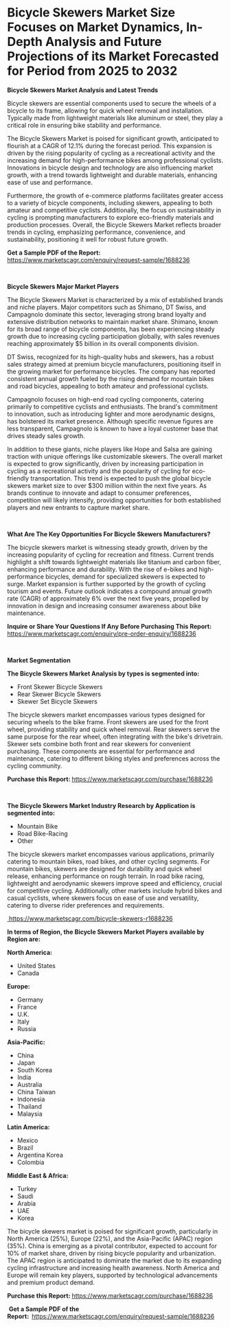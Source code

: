 <p><h1>Bicycle Skewers Market Size Focuses on Market Dynamics, In-Depth Analysis and Future Projections of its Market Forecasted for Period from 2025 to 2032</h1></p><p><strong>Bicycle Skewers Market Analysis and Latest Trends</strong></p>
<p><p>Bicycle skewers are essential components used to secure the wheels of a bicycle to its frame, allowing for quick wheel removal and installation. Typically made from lightweight materials like aluminum or steel, they play a critical role in ensuring bike stability and performance.</p><p>The Bicycle Skewers Market is poised for significant growth, anticipated to flourish at a CAGR of 12.1% during the forecast period. This expansion is driven by the rising popularity of cycling as a recreational activity and the increasing demand for high-performance bikes among professional cyclists. Innovations in bicycle design and technology are also influencing market growth, with a trend towards lightweight and durable materials, enhancing ease of use and performance.</p><p>Furthermore, the growth of e-commerce platforms facilitates greater access to a variety of bicycle components, including skewers, appealing to both amateur and competitive cyclists. Additionally, the focus on sustainability in cycling is prompting manufacturers to explore eco-friendly materials and production processes. Overall, the Bicycle Skewers Market reflects broader trends in cycling, emphasizing performance, convenience, and sustainability, positioning it well for robust future growth.</p></p>
<p><strong>Get a Sample PDF of the Report:&nbsp;</strong> <a href="https://www.marketscagr.com/enquiry/request-sample/1688236?utm_campaign=2650&utm_medium=2&utm_source=Github&utm_content=ia&utm_term=16042025&utm_id=bicycle-skewers">https://www.marketscagr.com/enquiry/request-sample/1688236</a></p>
<p>&nbsp;</p>
<p><strong>Bicycle Skewers Major Market Players</strong></p>
<p><p>The Bicycle Skewers Market is characterized by a mix of established brands and niche players. Major competitors such as Shimano, DT Swiss, and Campagnolo dominate this sector, leveraging strong brand loyalty and extensive distribution networks to maintain market share. Shimano, known for its broad range of bicycle components, has been experiencing steady growth due to increasing cycling participation globally, with sales revenues reaching approximately $5 billion in its overall components division.</p><p>DT Swiss, recognized for its high-quality hubs and skewers, has a robust sales strategy aimed at premium bicycle manufacturers, positioning itself in the growing market for performance bicycles. The company has reported consistent annual growth fueled by the rising demand for mountain bikes and road bicycles, appealing to both amateur and professional cyclists.</p><p>Campagnolo focuses on high-end road cycling components, catering primarily to competitive cyclists and enthusiasts. The brand's commitment to innovation, such as introducing lighter and more aerodynamic designs, has bolstered its market presence. Although specific revenue figures are less transparent, Campagnolo is known to have a loyal customer base that drives steady sales growth.</p><p>In addition to these giants, niche players like Hope and Salsa are gaining traction with unique offerings like customizable skewers. The overall market is expected to grow significantly, driven by increasing participation in cycling as a recreational activity and the popularity of cycling for eco-friendly transportation. This trend is expected to push the global bicycle skewers market size to over $300 million within the next five years. As brands continue to innovate and adapt to consumer preferences, competition will likely intensify, providing opportunities for both established players and new entrants to capture market share.</p></p>
<p>&nbsp;</p>
<p><strong>What Are The Key Opportunities For Bicycle Skewers Manufacturers?</strong></p>
<p><p>The bicycle skewers market is witnessing steady growth, driven by the increasing popularity of cycling for recreation and fitness. Current trends highlight a shift towards lightweight materials like titanium and carbon fiber, enhancing performance and durability. With the rise of e-bikes and high-performance bicycles, demand for specialized skewers is expected to surge. Market expansion is further supported by the growth of cycling tourism and events. Future outlook indicates a compound annual growth rate (CAGR) of approximately 6% over the next five years, propelled by innovation in design and increasing consumer awareness about bike maintenance.</p></p>
<p><strong>Inquire or Share Your Questions If Any Before Purchasing This Report:</strong> <a href="https://www.marketscagr.com/enquiry/pre-order-enquiry/1688236?utm_campaign=2650&utm_medium=2&utm_source=Github&utm_content=ia&utm_term=16042025&utm_id=bicycle-skewers">https://www.marketscagr.com/enquiry/pre-order-enquiry/1688236</a></p>
<p>&nbsp;</p>
<p><strong>Market Segmentation</strong></p>
<p><strong>The Bicycle Skewers Market Analysis by types is segmented into:</strong></p>
<p><ul><li>Front Skewer Bicycle Skewers</li><li>Rear Skewer Bicycle Skewers</li><li>Skewer Set Bicycle Skewers</li></ul></p>
<p><p>The bicycle skewers market encompasses various types designed for securing wheels to the bike frame. Front skewers are used for the front wheel, providing stability and quick wheel removal. Rear skewers serve the same purpose for the rear wheel, often integrating with the bike's drivetrain. Skewer sets combine both front and rear skewers for convenient purchasing. These components are essential for performance and maintenance, catering to different biking styles and preferences across the cycling community.</p></p>
<p><strong>Purchase this Report:&nbsp;</strong><a href="https://www.marketscagr.com/purchase/1688236?utm_campaign=2650&utm_medium=2&utm_source=Github&utm_content=ia&utm_term=16042025&utm_id=bicycle-skewers">https://www.marketscagr.com/purchase/1688236</a></p>
<p>&nbsp;</p>
<p><strong>The Bicycle Skewers Market Industry Research by Application is segmented into:</strong></p>
<p><ul><li>Mountain Bike</li><li>Road Bike-Racing</li><li>Other</li></ul></p>
<p><p>The bicycle skewers market encompasses various applications, primarily catering to mountain bikes, road bikes, and other cycling segments. For mountain bikes, skewers are designed for durability and quick wheel release, enhancing performance on rough terrain. In road bike racing, lightweight and aerodynamic skewers improve speed and efficiency, crucial for competitive cycling. Additionally, other markets include hybrid bikes and casual cyclists, where skewers focus on ease of use and versatility, catering to diverse rider preferences and requirements.</p></p>
<p><a href="https://www.marketscagr.com/bicycle-skewers-r1688236?utm_campaign=2650&utm_medium=2&utm_source=Github&utm_content=ia&utm_term=16042025&utm_id=bicycle-skewers">&nbsp;https://www.marketscagr.com/bicycle-skewers-r1688236</a></p>
<p><strong>In terms of Region, the Bicycle Skewers Market Players available by Region are:</strong></p>
<p>
    <p> <strong> North America: </strong>
        <ul>
            <li>United States</li>
            <li>Canada</li>
        </ul>
        </p> 
    <p> <strong> Europe: </strong>
        <ul>
            <li>Germany</li>
            <li>France</li>
            <li>U.K.</li>
            <li>Italy</li>
            <li>Russia</li>
        </ul>
        </p> 
    <p> <strong> Asia-Pacific: </strong>
        <ul>
            <li>China</li>
            <li>Japan</li>
            <li>South Korea</li>
            <li>India</li>
            <li>Australia</li>
            <li>China Taiwan</li>
            <li>Indonesia</li>
            <li>Thailand</li>
            <li>Malaysia</li>
        </ul>
        </p> 
    <p> <strong> Latin America: </strong>
        <ul>
            <li>Mexico</li>
            <li>Brazil</li>
            <li>Argentina Korea</li>
            <li>Colombia</li>
        </ul>
        </p> 
    <p> <strong> Middle East & Africa: </strong>
        <ul>
            <li>Turkey</li>
            <li>Saudi</li>
            <li>Arabia</li>
            <li>UAE</li>
            <li>Korea</li>
        </ul>
    </p>
    </p>
<p><p>The bicycle skewers market is poised for significant growth, particularly in North America (25%), Europe (22%), and the Asia-Pacific (APAC) region (35%). China is emerging as a pivotal contributor, expected to account for 10% of market share, driven by rising bicycle popularity and urbanization. The APAC region is anticipated to dominate the market due to its expanding cycling infrastructure and increasing health awareness. North America and Europe will remain key players, supported by technological advancements and premium product demand.</p></p>
<p><strong>Purchase this Report: </strong><a href="https://www.marketscagr.com/purchase/1688236?utm_campaign=2650&utm_medium=2&utm_source=Github&utm_content=ia&utm_term=16042025&utm_id=bicycle-skewers">https://www.marketscagr.com/purchase/1688236</a></p>
<p>&nbsp;<strong>Get a Sample PDF of the Report:&nbsp;&nbsp;</strong><a href="https://www.marketscagr.com/enquiry/request-sample/1688236?utm_campaign=2650&utm_medium=2&utm_source=Github&utm_content=ia&utm_term=16042025&utm_id=bicycle-skewers">https://www.marketscagr.com/enquiry/request-sample/1688236</a></p>
<p><strong></strong></p>
<p><p></p><p></p><p></p></p>